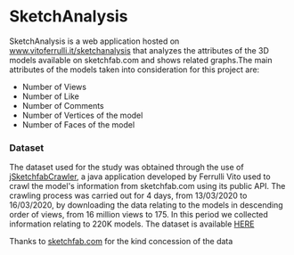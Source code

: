 # SketchAnalysis
SketchAnalysis is a web application hosted on www.vitoferrulli.it/sketchanalysis  that analyzes the attributes of the 3D models available on sketchfab.com and shows related graphs.The main attributes of the models taken into consideration for this project are:
- Number of Views
- Number of Like
- Number of Comments
- Number of Vertices of the model
- Number of Faces of the model

### Dataset
The dataset used for the study was obtained through the use of [jSketchfabCrawler](https://github.com/ferru97/jSketchfabCrawler), a java application developed by Ferrulli Vito used to crawl the model's information from sketchfab.com using its public API.
The crawling process was carried out for 4 days, from 13/03/2020 to 16/03/2020, by downloading the data relating to the models in descending order of views, from 16 million views to 175. In this period we collected information relating to 220K models.
The dataset is available [HERE](https://drive.google.com/open?id=1Bg0y6PvZTIPkIJ-87KfdUy-BHpBfTdui)



Thanks to [sketchfab.com](https://sketchfab.com/) for the kind concession of the data